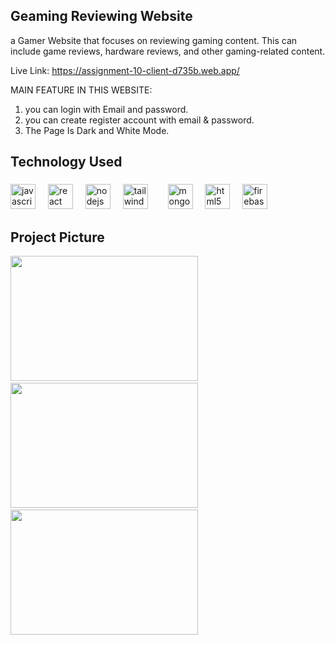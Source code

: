 
<h2 align="left">Geaming Reviewing Website</h2>
a Gamer Website that focuses on reviewing gaming content. This can include game reviews, hardware reviews, and other gaming-related content.


Live Link:  https://assignment-10-client-d735b.web.app/






MAIN FEATURE IN THIS WEBSITE:

1. you can login with Email and password.
2. you can create register account with email & password.
3. The Page Is Dark and White Mode.


<h2 align="left">Technology Used</h2>

###

<div align="left">
  <img src="https://cdn.jsdelivr.net/gh/devicons/devicon/icons/javascript/javascript-original.svg" height="40" alt="javascript logo"  />
  <img width="12" />
  <img src="https://cdn.jsdelivr.net/gh/devicons/devicon/icons/react/react-original.svg" height="40" alt="react logo"  />
  <img width="12" />
  <img src="https://cdn.jsdelivr.net/gh/devicons/devicon/icons/nodejs/nodejs-original.svg" height="40" alt="nodejs logo"  />
  <img width="12" />
  <img src="https://cdn.jsdelivr.net/gh/devicons/devicon/icons/tailwindcss/tailwindcss-original-wordmark.svg" height="40" alt="tailwindcss logo"  />
  <img width="24" />
  <img src="https://cdn.jsdelivr.net/gh/devicons/devicon/icons/mongodb/mongodb-original.svg" height="40" alt="mongodb logo"  />
  <img width="12" />
  <img src="https://cdn.jsdelivr.net/gh/devicons/devicon/icons/html5/html5-original.svg" height="40" alt="html5 logo"  />
  <img width="12" />
  <img src="https://cdn.jsdelivr.net/gh/devicons/devicon/icons/firebase/firebase-plain.svg" height="40" alt="firebase logo"  />
</div>

###

<h2>Project Picture</h2>

<div>
  <img src="https://i.ibb.co.com/KcPt19PC/game1.png" width="300" height="200"/>
    <img width="12" />
  <img src="https://i.ibb.co.com/dw3fhsmw/game2.png" width="300" height="200"/>
  <img width="12" />
  <img src="https://i.ibb.co.com/Y7d74vsz/game4.png" width="300" height="200"/>
  
</div>





